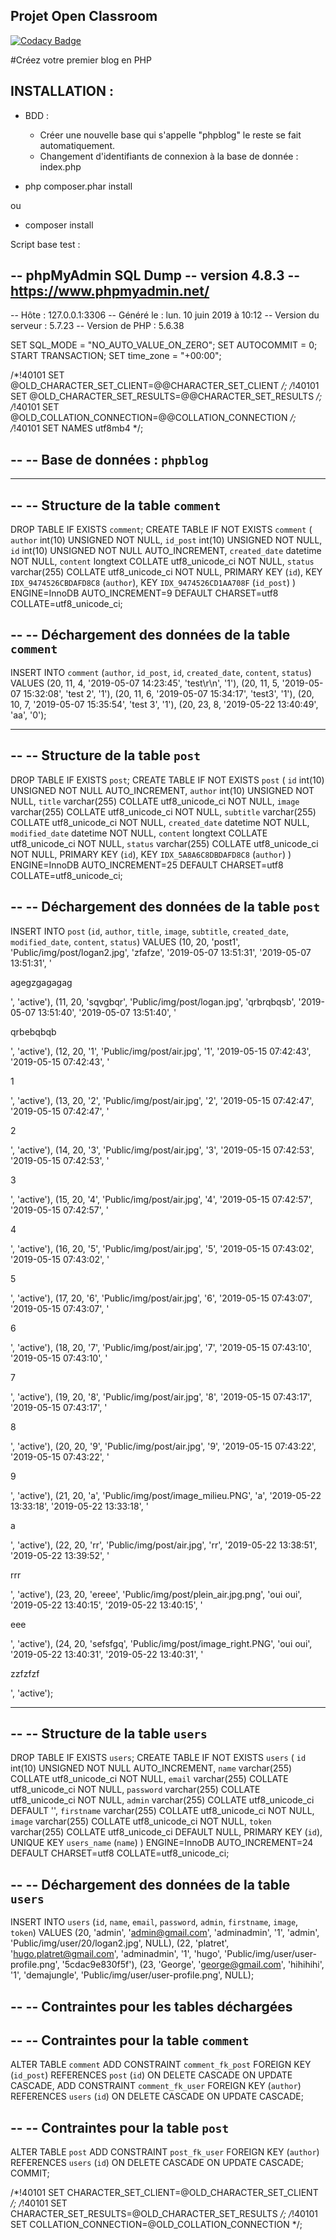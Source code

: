 ﻿## Projet Open Classroom 

[![Codacy Badge](https://api.codacy.com/project/badge/Grade/a9c379c6a08b4ced81cfa3c1824adb1f)](https://app.codacy.com/app/platreth/php-blog?utm_source=github.com&utm_medium=referral&utm_content=platreth/php-blog&utm_campaign=Badge_Grade_Dashboard)

#Créez votre premier blog en PHP

## INSTALLATION :

- BDD : 
	- Créer une nouvelle base qui s'appelle "phpblog" le reste se fait automatiquement.
	- Changement d'identifiants de connexion à la base de donnée : index.php

- php composer.phar install

ou 

- composer install


Script base test :

-- phpMyAdmin SQL Dump
-- version 4.8.3
-- https://www.phpmyadmin.net/
--
-- Hôte : 127.0.0.1:3306
-- Généré le :  lun. 10 juin 2019 à 10:12
-- Version du serveur :  5.7.23
-- Version de PHP :  5.6.38

SET SQL_MODE = "NO_AUTO_VALUE_ON_ZERO";
SET AUTOCOMMIT = 0;
START TRANSACTION;
SET time_zone = "+00:00";


/*!40101 SET @OLD_CHARACTER_SET_CLIENT=@@CHARACTER_SET_CLIENT */;
/*!40101 SET @OLD_CHARACTER_SET_RESULTS=@@CHARACTER_SET_RESULTS */;
/*!40101 SET @OLD_COLLATION_CONNECTION=@@COLLATION_CONNECTION */;
/*!40101 SET NAMES utf8mb4 */;

--
-- Base de données :  `phpblog`
--

-- --------------------------------------------------------

--
-- Structure de la table `comment`
--

DROP TABLE IF EXISTS `comment`;
CREATE TABLE IF NOT EXISTS `comment` (
  `author` int(10) UNSIGNED NOT NULL,
  `id_post` int(10) UNSIGNED NOT NULL,
  `id` int(10) UNSIGNED NOT NULL AUTO_INCREMENT,
  `created_date` datetime NOT NULL,
  `content` longtext COLLATE utf8_unicode_ci NOT NULL,
  `status` varchar(255) COLLATE utf8_unicode_ci NOT NULL,
  PRIMARY KEY (`id`),
  KEY `IDX_9474526CBDAFD8C8` (`author`),
  KEY `IDX_9474526CD1AA708F` (`id_post`)
) ENGINE=InnoDB AUTO_INCREMENT=9 DEFAULT CHARSET=utf8 COLLATE=utf8_unicode_ci;

--
-- Déchargement des données de la table `comment`
--

INSERT INTO `comment` (`author`, `id_post`, `id`, `created_date`, `content`, `status`) VALUES
(20, 11, 4, '2019-05-07 14:23:45', 'test\r\n', '1'),
(20, 11, 5, '2019-05-07 15:32:08', 'test 2', '1'),
(20, 11, 6, '2019-05-07 15:34:17', 'test3', '1'),
(20, 10, 7, '2019-05-07 15:35:54', 'test 3', '1'),
(20, 23, 8, '2019-05-22 13:40:49', 'aa', '0');

-- --------------------------------------------------------

--
-- Structure de la table `post`
--

DROP TABLE IF EXISTS `post`;
CREATE TABLE IF NOT EXISTS `post` (
  `id` int(10) UNSIGNED NOT NULL AUTO_INCREMENT,
  `author` int(10) UNSIGNED NOT NULL,
  `title` varchar(255) COLLATE utf8_unicode_ci NOT NULL,
  `image` varchar(255) COLLATE utf8_unicode_ci NOT NULL,
  `subtitle` varchar(255) COLLATE utf8_unicode_ci NOT NULL,
  `created_date` datetime NOT NULL,
  `modified_date` datetime NOT NULL,
  `content` longtext COLLATE utf8_unicode_ci NOT NULL,
  `status` varchar(255) COLLATE utf8_unicode_ci NOT NULL,
  PRIMARY KEY (`id`),
  KEY `IDX_5A8A6C8DBDAFD8C8` (`author`)
) ENGINE=InnoDB AUTO_INCREMENT=25 DEFAULT CHARSET=utf8 COLLATE=utf8_unicode_ci;

--
-- Déchargement des données de la table `post`
--

INSERT INTO `post` (`id`, `author`, `title`, `image`, `subtitle`, `created_date`, `modified_date`, `content`, `status`) VALUES
(10, 20, 'post1', 'Public/img/post/logan2.jpg', 'zfafze', '2019-05-07 13:51:31', '2019-05-07 13:51:31', '<p>agegzgagagag</p>', 'active'),
(11, 20, 'sqvgbqr', 'Public/img/post/logan.jpg', 'qrbrqbqsb', '2019-05-07 13:51:40', '2019-05-07 13:51:40', '<p>qrbebqbqb</p>', 'active'),
(12, 20, '1', 'Public/img/post/air.jpg', '1', '2019-05-15 07:42:43', '2019-05-15 07:42:43', '<p>1</p>', 'active'),
(13, 20, '2', 'Public/img/post/air.jpg', '2', '2019-05-15 07:42:47', '2019-05-15 07:42:47', '<p>2</p>', 'active'),
(14, 20, '3', 'Public/img/post/air.jpg', '3', '2019-05-15 07:42:53', '2019-05-15 07:42:53', '<p>3</p>', 'active'),
(15, 20, '4', 'Public/img/post/air.jpg', '4', '2019-05-15 07:42:57', '2019-05-15 07:42:57', '<p>4</p>', 'active'),
(16, 20, '5', 'Public/img/post/air.jpg', '5', '2019-05-15 07:43:02', '2019-05-15 07:43:02', '<p>5</p>', 'active'),
(17, 20, '6', 'Public/img/post/air.jpg', '6', '2019-05-15 07:43:07', '2019-05-15 07:43:07', '<p>6</p>', 'active'),
(18, 20, '7', 'Public/img/post/air.jpg', '7', '2019-05-15 07:43:10', '2019-05-15 07:43:10', '<p>7</p>', 'active'),
(19, 20, '8', 'Public/img/post/air.jpg', '8', '2019-05-15 07:43:17', '2019-05-15 07:43:17', '<p>8</p>', 'active'),
(20, 20, '9', 'Public/img/post/air.jpg', '9', '2019-05-15 07:43:22', '2019-05-15 07:43:22', '<p>9</p>', 'active'),
(21, 20, 'a', 'Public/img/post/image_milieu.PNG', 'a', '2019-05-22 13:33:18', '2019-05-22 13:33:18', '<p>a</p>', 'active'),
(22, 20, 'rr', 'Public/img/post/air.jpg', 'rr', '2019-05-22 13:38:51', '2019-05-22 13:39:52', '<p>rrr</p>', 'active'),
(23, 20, 'ereee', 'Public/img/post/plein_air.jpg.png', 'oui oui', '2019-05-22 13:40:15', '2019-05-22 13:40:15', '<p>eee</p>', 'active'),
(24, 20, 'sefsfgq', 'Public/img/post/image_right.PNG', 'oui oui', '2019-05-22 13:40:31', '2019-05-22 13:40:31', '<p>zzfzfzf</p>', 'active');

-- --------------------------------------------------------

--
-- Structure de la table `users`
--

DROP TABLE IF EXISTS `users`;
CREATE TABLE IF NOT EXISTS `users` (
  `id` int(10) UNSIGNED NOT NULL AUTO_INCREMENT,
  `name` varchar(255) COLLATE utf8_unicode_ci NOT NULL,
  `email` varchar(255) COLLATE utf8_unicode_ci NOT NULL,
  `password` varchar(255) COLLATE utf8_unicode_ci NOT NULL,
  `admin` varchar(255) COLLATE utf8_unicode_ci DEFAULT '',
  `firstname` varchar(255) COLLATE utf8_unicode_ci NOT NULL,
  `image` varchar(255) COLLATE utf8_unicode_ci NOT NULL,
  `token` varchar(255) COLLATE utf8_unicode_ci DEFAULT NULL,
  PRIMARY KEY (`id`),
  UNIQUE KEY `users_name` (`name`)
) ENGINE=InnoDB AUTO_INCREMENT=24 DEFAULT CHARSET=utf8 COLLATE=utf8_unicode_ci;

--
-- Déchargement des données de la table `users`
--

INSERT INTO `users` (`id`, `name`, `email`, `password`, `admin`, `firstname`, `image`, `token`) VALUES
(20, 'admin', 'admin@gmail.com', 'adminadmin', '1', 'admin', 'Public/img/user/20/logan2.jpg', NULL),
(22, 'platret', 'hugo.platret@gmail.com', 'adminadmin', '1', 'hugo', 'Public/img/user/user-profile.png', '5cdac9e830f5f'),
(23, 'George', 'george@gmail.com', 'hihihihi', '1', 'demajungle', 'Public/img/user/user-profile.png', NULL);

--
-- Contraintes pour les tables déchargées
--

--
-- Contraintes pour la table `comment`
--
ALTER TABLE `comment`
  ADD CONSTRAINT `comment_fk_post` FOREIGN KEY (`id_post`) REFERENCES `post` (`id`) ON DELETE CASCADE ON UPDATE CASCADE,
  ADD CONSTRAINT `comment_fk_user` FOREIGN KEY (`author`) REFERENCES `users` (`id`) ON DELETE CASCADE ON UPDATE CASCADE;

--
-- Contraintes pour la table `post`
--
ALTER TABLE `post`
  ADD CONSTRAINT `post_fk_user` FOREIGN KEY (`author`) REFERENCES `users` (`id`) ON DELETE CASCADE ON UPDATE CASCADE;
COMMIT;

/*!40101 SET CHARACTER_SET_CLIENT=@OLD_CHARACTER_SET_CLIENT */;
/*!40101 SET CHARACTER_SET_RESULTS=@OLD_CHARACTER_SET_RESULTS */;
/*!40101 SET COLLATION_CONNECTION=@OLD_COLLATION_CONNECTION */;


